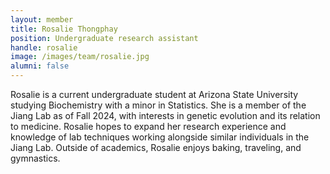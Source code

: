 ```yaml
---
layout: member
title: Rosalie Thongphay
position: Undergraduate research assistant
handle: rosalie
image: /images/team/rosalie.jpg
alumni: false
---
```


Rosalie is a current undergraduate student at Arizona State University studying Biochemistry with a minor in Statistics. She is a member of the Jiang Lab as of Fall 2024, with interests in genetic evolution and its relation to medicine. Rosalie hopes to expand her research experience and knowledge of lab techniques working alongside similar individuals in the Jiang Lab. Outside of academics, Rosalie enjoys baking, traveling, and gymnastics.